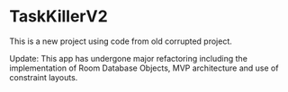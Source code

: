 # TaskKillerV2
This is a new project using code from old corrupted project.

Update: This app has undergone major refactoring including the implementation of Room Database Objects, MVP architecture and use of constraint layouts.

